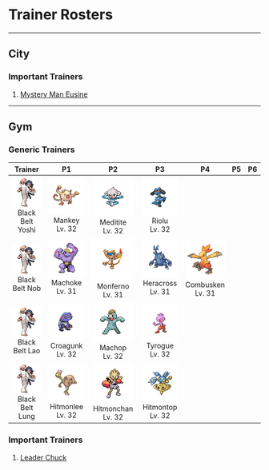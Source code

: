 # Trainer Rosters

---

## City


### Important Trainers

1. [Mystery Man Eusine](important_trainers.md#mystery-man-eusine)

---

## Gym


### Generic Trainers

| Trainer | P1 | P2 | P3 | P4 | P5 | P6 |
|:-------:|:--:|:--:|:--:|:--:|:--:|:--:|
| ![Black Belt Yoshi](../../assets/trainers/black_belt.png "Black Belt Yoshi")<br>Black Belt Yoshi | ![Mankey](../../assets/sprites/mankey/front.gif "Mankey")<br>Mankey<br>Lv. 32 | ![Meditite](../../assets/sprites/meditite/front.gif "Meditite")<br>Meditite<br>Lv. 32 | ![Riolu](../../assets/sprites/riolu/front.gif "Riolu")<br>Riolu<br>Lv. 32 |
| ![Black Belt Nob](../../assets/trainers/black_belt.png "Black Belt Nob")<br>Black Belt Nob | ![Machoke](../../assets/sprites/machoke/front.gif "Machoke")<br>Machoke<br>Lv. 31 | ![Monferno](../../assets/sprites/monferno/front.gif "Monferno")<br>Monferno<br>Lv. 31 | ![Heracross](../../assets/sprites/heracross/front.gif "Heracross")<br>Heracross<br>Lv. 31 | ![Combusken](../../assets/sprites/combusken/front.gif "Combusken")<br>Combusken<br>Lv. 31 |
| ![Black Belt Lao](../../assets/trainers/black_belt.png "Black Belt Lao")<br>Black Belt Lao | ![Croagunk](../../assets/sprites/croagunk/front.gif "Croagunk")<br>Croagunk<br>Lv. 32 | ![Machop](../../assets/sprites/machop/front.gif "Machop")<br>Machop<br>Lv. 32 | ![Tyrogue](../../assets/sprites/tyrogue/front.gif "Tyrogue")<br>Tyrogue<br>Lv. 32 |
| ![Black Belt Lung](../../assets/trainers/black_belt.png "Black Belt Lung")<br>Black Belt Lung | ![Hitmonlee](../../assets/sprites/hitmonlee/front.gif "Hitmonlee")<br>Hitmonlee<br>Lv. 32 | ![Hitmonchan](../../assets/sprites/hitmonchan/front.gif "Hitmonchan")<br>Hitmonchan<br>Lv. 32 | ![Hitmontop](../../assets/sprites/hitmontop/front.gif "Hitmontop")<br>Hitmontop<br>Lv. 32 |


### Important Trainers

1. [Leader Chuck](important_trainers.md#leader-chuck)
